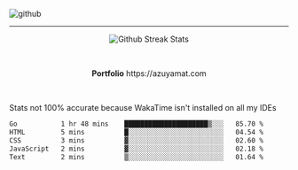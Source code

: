 ![github](https://media.discordapp.net/attachments/881363147364118528/1142610121697021952/background.png?width=1000&height=300)<br>
___
<p align="center">
  <img alt="Github Streak Stats" src="https://streak-stats.demolab.com?user=Azuyamat&theme=transparent&hide_border=true"/>
</p><br>
<p align="center">
      <strong>Portfolio</strong> https://azuyamat.com
</p><br>

Stats not 100% accurate because WakaTime isn't installed on all my IDEs
<!--START_SECTION:waka-->

```txt
Go           1 hr 48 mins    █████████████████████▒░░░   85.70 %
HTML         5 mins          █░░░░░░░░░░░░░░░░░░░░░░░░   04.54 %
CSS          3 mins          ▓░░░░░░░░░░░░░░░░░░░░░░░░   02.60 %
JavaScript   2 mins          ▓░░░░░░░░░░░░░░░░░░░░░░░░   02.18 %
Text         2 mins          ▒░░░░░░░░░░░░░░░░░░░░░░░░   01.64 %
```

<!--END_SECTION:waka-->
